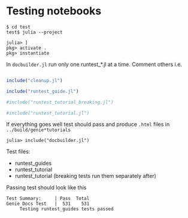 # Testing notebooks 

```shell
$ cd test
test$ julia --project

julia> ]
pkg> activate .
pkg> instantiate
```

In `docbuilder.jl` run only one runtest_*.jl at a time. Comment others i.e.

```julia

include("cleanup.jl")

include("runtest_guide.jl")

#include("runtest_tutorial_breaking.jl")

#include("runtest_tutorial.jl")
```

If everything goes well test should pass and produce `.html` files in `../build/genie*tutorials`

```shell
julia> include("docbuilder.jl")
```

Test files:
* runtest_guides
* runtest_tutorial
* runtest_tutorial (breaking tests run them separately after)

Passing test should look like this

```shell
Test Summary:     | Pass  Total
Genie Docs Test   |  531    531
     Testing runtest_guides tests passed
```